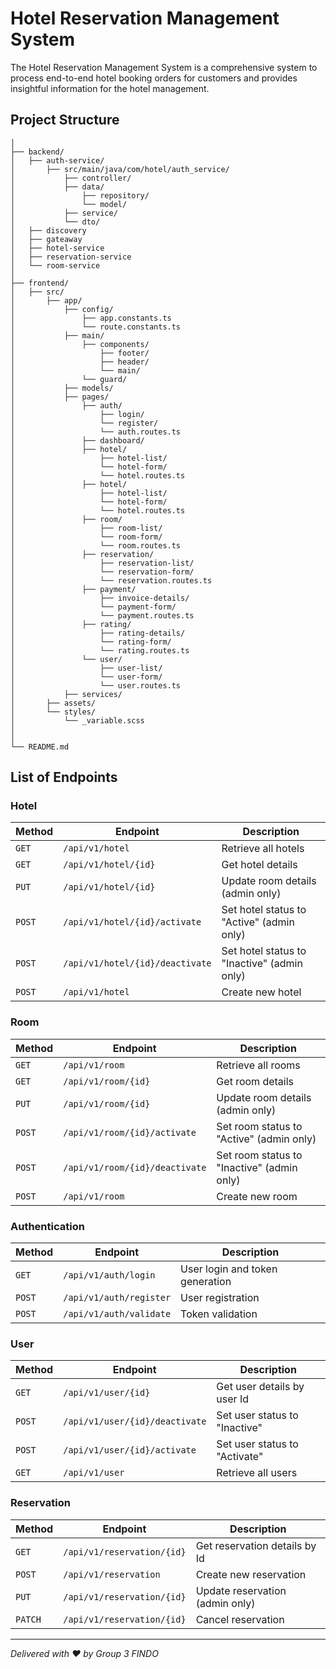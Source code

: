 # Hotel Reservation Management System

The Hotel Reservation Management System is a comprehensive system to process end-to-end hotel booking orders for customers and provides insightful information for the hotel management.

## Project Structure

```
│
├── backend/
│   ├── auth-service/
│       ├── src/main/java/com/hotel/auth_service/
│           ├── controller/
│           ├── data/
│               ├── repository/
│               └── model/
│           ├── service/
│           └── dto/
│   ├── discovery
│   ├── gateaway
│   ├── hotel-service
│   ├── reservation-service
│   └── room-service
│
├── frontend/
│   ├── src/
│       ├── app/
│           ├── config/
│               ├── app.constants.ts
│               └── route.constants.ts
│           ├── main/
│               ├── components/
│                   ├── footer/
│                   ├── header/
│                   └── main/
│               └── guard/
│           ├── models/
│           ├── pages/
│               ├── auth/
│                   ├── login/
│                   └── register/
│                   └── auth.routes.ts
│               ├── dashboard/
│               ├── hotel/
│                   ├── hotel-list/
│                   └── hotel-form/
│                   └── hotel.routes.ts
│               ├── hotel/
│                   ├── hotel-list/
│                   └── hotel-form/
│                   └── hotel.routes.ts
│               ├── room/
│                   ├── room-list/
│                   └── room-form/
│                   └── room.routes.ts
│               ├── reservation/
│                   ├── reservation-list/
│                   └── reservation-form/
│                   └── reservation.routes.ts
│               ├── payment/
│                   ├── invoice-details/
│                   └── payment-form/
│                   └── payment.routes.ts
│               ├── rating/
│                   ├── rating-details/
│                   └── rating-form/
│                   └── rating.routes.ts
│               └── user/
│                   ├── user-list/
│                   └── user-form/
│                   └── user.routes.ts
│           ├── services/
│       ├── assets/
│       └── styles/
│           └── _variable.scss
│
│
└── README.md
```

## List of Endpoints

### Hotel
| Method | Endpoint                        | Description                              |
|--------|---------------------------------|------------------------------------------|
| `GET`  | `/api/v1/hotel`               | Retrieve all hotels                   |
| `GET`  | `/api/v1/hotel/{id}`          | Get hotel details                  |
| `PUT`  | `/api/v1/hotel/{id}`          | Update room details (admin only)               |
| `POST` | `/api/v1/hotel/{id}/activate` | Set hotel status to "Active" (admin only)    |
| `POST` | `/api/v1/hotel/{id}/deactivate` | Set hotel status to "Inactive" (admin only) |
| `POST` | `/api/v1/hotel`               | Create new hotel                     |

### Room

| Method | Endpoint                        | Description                              |
|--------|---------------------------------|------------------------------------------|
| `GET`  | `/api/v1/room`               | Retrieve all rooms                   |
| `GET`  | `/api/v1/room/{id}`          | Get room details                  |
| `PUT`  | `/api/v1/room/{id}`          | Update room details (admin only)               |
| `POST` | `/api/v1/room/{id}/activate` | Set room status to "Active" (admin only)    |
| `POST` | `/api/v1/room/{id}/deactivate` | Set room status to "Inactive" (admin only) |
| `POST` | `/api/v1/room`               | Create new room                     |

### Authentication

| Method | Endpoint                        | Description                              |
|--------|---------------------------------|------------------------------------------|
| `GET` | `/api/v1/auth/login` | User login and token generation |
| `POST` | `/api/v1/auth/register` | User registration |
| `POST` | `/api/v1/auth/validate` | Token validation |

### User

| Method | Endpoint                        | Description                              |
|--------|---------------------------------|------------------------------------------|
| `GET` | `/api/v1/user/{id}` | Get user details by user Id    |
| `POST` | `/api/v1/user/{id}/deactivate` | Set user status to "Inactive" |
| `POST` | `/api/v1/user/{id}/activate` | Set user status to "Activate" |
| `GET` | `/api/v1/user`               | Retrieve all users                     |

### Reservation

| Method | Endpoint                        | Description                              |
|--------|---------------------------------|------------------------------------------|
| `GET` | `/api/v1/reservation/{id}` | Get reservation details by Id    |
| `POST` | `/api/v1/reservation` | Create new reservation |
| `PUT` | `/api/v1/reservation/{id}` | Update reservation (admin only) |
| `PATCH` | `/api/v1/reservation/{id}`       | Cancel reservation                      |

---

*Delivered with ❤ by Group 3 FINDO*